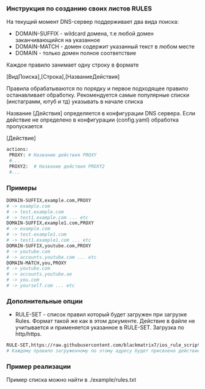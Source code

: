 
### Инструкция по созданию своих листов RULES

На текущий момент DNS-сервер поддерживает два вида поиска:

* DOMAIN-SUFFIX - wildcard домена, т.е любой домен заканчивающийся на указанное
* DOMAIN-MATCH - домен содержит указанный текст в любом месте
* DOMAIN - только домен полное соответствие

Каждое правило занимает одну строку в формате

[ВидПоиска],[Строка],[НазваниеДействия]

Правила обрабатываются по порядку и первое подходящее правило останавливает обработку. Рекомендуется самые популярные списки (инстаграмм, ютуб и тд) указывать в начале списка

Название [Действия] определяется в конфигурации DNS сервера. Если действие не определено в конфигурации (config.yaml) обработка пропускается

[Действие]
```sh
actions:
 PROXY: # Название действия PROXY
 #...
 PROXY2:  # Название действия PROXY2
 #...
```

### Примеры

```sh
DOMAIN-SUFFIX,example.com,PROXY
# -> example.com
# -> test.example.com
# -> test1.example.com ... etc
DOMAIN-SUFFIX,example1.com,PROXY
# -> example.com
# -> test.example1.com
# -> test1.example1.com ... etc
DOMAIN-SUFFIX,youtube.com,PROXY
# -> youtube.com
# -> accounts.youtube.com ... etc
DOMAIN-MATCH,you,PROXY
# -> youtube.com 
# -> accounts.youtube.ae
# -> you.com
# -> yourself.com ... etc
```

### Дополнительные опции

* RULE-SET - список правил который будет загружен при загрузке Rules. Формат такой же как в этом документе. Действие в файле не учитывается и применяется указанное в RULE-SET. Загрузка по http/https.

```sh
RULE-SET,https://raw.githubusercontent.com/blackmatrix7/ios_rule_script/master/rule/Shadowrocket/Instagram/Instagram.list,PROXY
# Каждому правило загруженному по этому адресу будет присвоено действие указанное после запятой 
```

### Пример реализации

Пример списка можно найти в ./example/rules.txt

